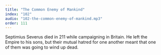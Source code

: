 ```yaml
---
title: "The Common Enemy of Mankind"
index: "102"
audio: "102-the-common-enemy-of-mankind.mp3"
order: 111
---
```


Septimius Severus died in 211 while campaigning in Britain. He left the Empire to his sons, but their mutual hatred for one another meant that one of them was going to wind up dead.
